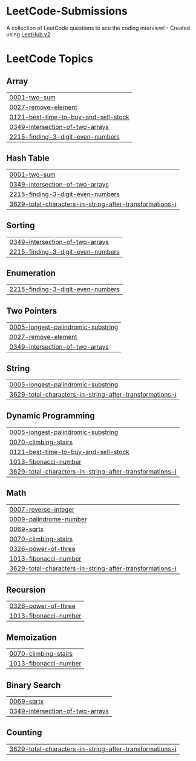 # LeetCode-Submissions
A collection of LeetCode questions to ace the coding interview! - Created using [LeetHub v2](https://github.com/arunbhardwaj/LeetHub-2.0)

<!---LeetCode Topics Start-->
# LeetCode Topics
## Array
|  |
| ------- |
| [0001-two-sum](https://github.com/JiteshSuthar-JS/LeetCode-Submissions/tree/master/0001-two-sum) |
| [0027-remove-element](https://github.com/JiteshSuthar-JS/LeetCode-Submissions/tree/master/0027-remove-element) |
| [0121-best-time-to-buy-and-sell-stock](https://github.com/JiteshSuthar-JS/LeetCode-Submissions/tree/master/0121-best-time-to-buy-and-sell-stock) |
| [0349-intersection-of-two-arrays](https://github.com/JiteshSuthar-JS/LeetCode-Submissions/tree/master/0349-intersection-of-two-arrays) |
| [2215-finding-3-digit-even-numbers](https://github.com/JiteshSuthar-JS/LeetCode-Submissions/tree/master/2215-finding-3-digit-even-numbers) |
## Hash Table
|  |
| ------- |
| [0001-two-sum](https://github.com/JiteshSuthar-JS/LeetCode-Submissions/tree/master/0001-two-sum) |
| [0349-intersection-of-two-arrays](https://github.com/JiteshSuthar-JS/LeetCode-Submissions/tree/master/0349-intersection-of-two-arrays) |
| [2215-finding-3-digit-even-numbers](https://github.com/JiteshSuthar-JS/LeetCode-Submissions/tree/master/2215-finding-3-digit-even-numbers) |
| [3629-total-characters-in-string-after-transformations-i](https://github.com/JiteshSuthar-JS/LeetCode-Submissions/tree/master/3629-total-characters-in-string-after-transformations-i) |
## Sorting
|  |
| ------- |
| [0349-intersection-of-two-arrays](https://github.com/JiteshSuthar-JS/LeetCode-Submissions/tree/master/0349-intersection-of-two-arrays) |
| [2215-finding-3-digit-even-numbers](https://github.com/JiteshSuthar-JS/LeetCode-Submissions/tree/master/2215-finding-3-digit-even-numbers) |
## Enumeration
|  |
| ------- |
| [2215-finding-3-digit-even-numbers](https://github.com/JiteshSuthar-JS/LeetCode-Submissions/tree/master/2215-finding-3-digit-even-numbers) |
## Two Pointers
|  |
| ------- |
| [0005-longest-palindromic-substring](https://github.com/JiteshSuthar-JS/LeetCode-Submissions/tree/master/0005-longest-palindromic-substring) |
| [0027-remove-element](https://github.com/JiteshSuthar-JS/LeetCode-Submissions/tree/master/0027-remove-element) |
| [0349-intersection-of-two-arrays](https://github.com/JiteshSuthar-JS/LeetCode-Submissions/tree/master/0349-intersection-of-two-arrays) |
## String
|  |
| ------- |
| [0005-longest-palindromic-substring](https://github.com/JiteshSuthar-JS/LeetCode-Submissions/tree/master/0005-longest-palindromic-substring) |
| [3629-total-characters-in-string-after-transformations-i](https://github.com/JiteshSuthar-JS/LeetCode-Submissions/tree/master/3629-total-characters-in-string-after-transformations-i) |
## Dynamic Programming
|  |
| ------- |
| [0005-longest-palindromic-substring](https://github.com/JiteshSuthar-JS/LeetCode-Submissions/tree/master/0005-longest-palindromic-substring) |
| [0070-climbing-stairs](https://github.com/JiteshSuthar-JS/LeetCode-Submissions/tree/master/0070-climbing-stairs) |
| [0121-best-time-to-buy-and-sell-stock](https://github.com/JiteshSuthar-JS/LeetCode-Submissions/tree/master/0121-best-time-to-buy-and-sell-stock) |
| [1013-fibonacci-number](https://github.com/JiteshSuthar-JS/LeetCode-Submissions/tree/master/1013-fibonacci-number) |
| [3629-total-characters-in-string-after-transformations-i](https://github.com/JiteshSuthar-JS/LeetCode-Submissions/tree/master/3629-total-characters-in-string-after-transformations-i) |
## Math
|  |
| ------- |
| [0007-reverse-integer](https://github.com/JiteshSuthar-JS/LeetCode-Submissions/tree/master/0007-reverse-integer) |
| [0009-palindrome-number](https://github.com/JiteshSuthar-JS/LeetCode-Submissions/tree/master/0009-palindrome-number) |
| [0069-sqrtx](https://github.com/JiteshSuthar-JS/LeetCode-Submissions/tree/master/0069-sqrtx) |
| [0070-climbing-stairs](https://github.com/JiteshSuthar-JS/LeetCode-Submissions/tree/master/0070-climbing-stairs) |
| [0326-power-of-three](https://github.com/JiteshSuthar-JS/LeetCode-Submissions/tree/master/0326-power-of-three) |
| [1013-fibonacci-number](https://github.com/JiteshSuthar-JS/LeetCode-Submissions/tree/master/1013-fibonacci-number) |
| [3629-total-characters-in-string-after-transformations-i](https://github.com/JiteshSuthar-JS/LeetCode-Submissions/tree/master/3629-total-characters-in-string-after-transformations-i) |
## Recursion
|  |
| ------- |
| [0326-power-of-three](https://github.com/JiteshSuthar-JS/LeetCode-Submissions/tree/master/0326-power-of-three) |
| [1013-fibonacci-number](https://github.com/JiteshSuthar-JS/LeetCode-Submissions/tree/master/1013-fibonacci-number) |
## Memoization
|  |
| ------- |
| [0070-climbing-stairs](https://github.com/JiteshSuthar-JS/LeetCode-Submissions/tree/master/0070-climbing-stairs) |
| [1013-fibonacci-number](https://github.com/JiteshSuthar-JS/LeetCode-Submissions/tree/master/1013-fibonacci-number) |
## Binary Search
|  |
| ------- |
| [0069-sqrtx](https://github.com/JiteshSuthar-JS/LeetCode-Submissions/tree/master/0069-sqrtx) |
| [0349-intersection-of-two-arrays](https://github.com/JiteshSuthar-JS/LeetCode-Submissions/tree/master/0349-intersection-of-two-arrays) |
## Counting
|  |
| ------- |
| [3629-total-characters-in-string-after-transformations-i](https://github.com/JiteshSuthar-JS/LeetCode-Submissions/tree/master/3629-total-characters-in-string-after-transformations-i) |
<!---LeetCode Topics End-->